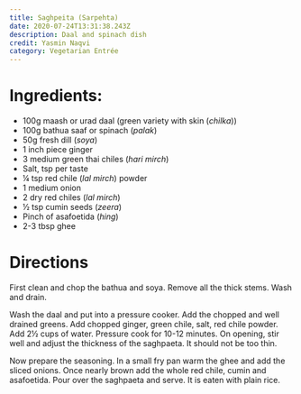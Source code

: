 ```yaml
---
title: Saghpeita (Sarpehta)
date: 2020-07-24T13:31:38.243Z
description: Daal and spinach dish
credit: Yasmin Naqvi
category: Vegetarian Entrée
---
```

# Ingredients:
* 100g maash or urad daal (green variety with skin (_chilka_))             
* 100g bathua saaf or spinach (_palak_)
* 50g fresh dill (_soya_)
* 1 inch piece ginger
* 3 medium green thai chiles (_hari mirch_)
* Salt, tsp per taste
* ¼ tsp red chile (_lal mirch_) powder
* 1 medium onion
* 2 dry red chiles (_lal mirch_)
* ½ tsp cumin seeds (_zeera_)
* Pinch of asafoetida (_hing_)
* 2-3 tbsp ghee

# Directions
First clean and chop the bathua and soya. Remove all the thick stems. Wash and drain.

Wash the daal and put into a pressure cooker. Add the chopped and well drained greens. Add chopped ginger, green chile, salt, red chile powder. Add 2½ cups of water. Pressure cook for 10-12 minutes. On opening, stir well and adjust the thickness of the saghpaeta. It should not be too thin.

Now prepare the seasoning. In a small fry pan warm the ghee and add the sliced onions. Once nearly brown add the whole red chile, cumin and asafoetida. Pour over the saghpaeta and serve. It is eaten with plain rice.
